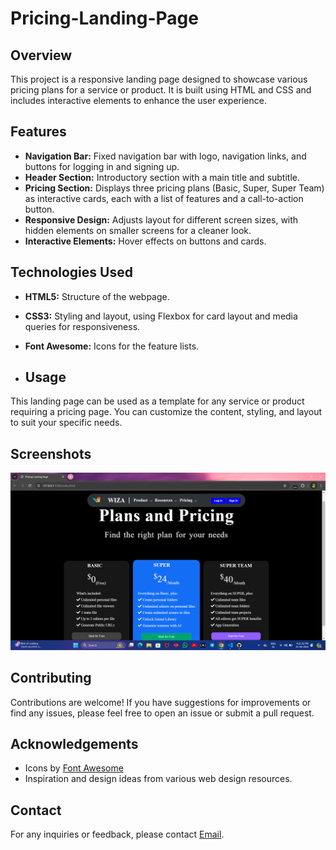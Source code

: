 # Pricing-Landing-Page

## Overview
This project is a responsive landing page designed to showcase various pricing plans for a service or product. It is built using HTML and CSS and includes interactive elements to enhance the user experience.

## Features
- **Navigation Bar:** Fixed navigation bar with logo, navigation links, and buttons for logging in and signing up.
- **Header Section:** Introductory section with a main title and subtitle.
- **Pricing Section:** Displays three pricing plans (Basic, Super, Super Team) as interactive cards, each with a list of features and a call-to-action button.
- **Responsive Design:** Adjusts layout for different screen sizes, with hidden elements on smaller screens for a cleaner look.
- **Interactive Elements:** Hover effects on buttons and cards.

## Technologies Used
- **HTML5:** Structure of the webpage.
- **CSS3:** Styling and layout, using Flexbox for card layout and media queries for responsiveness.
- **Font Awesome:** Icons for the feature lists.

- ## Usage
This landing page can be used as a template for any service or product requiring a pricing page. You can customize the content, styling, and layout to suit your specific needs.

## Screenshots
![Screenshot 1](Screenshots/Screenshot1.png)

## Contributing
Contributions are welcome! If you have suggestions for improvements or find any issues, please feel free to open an issue or submit a pull request.

## Acknowledgements
- Icons by [Font Awesome](https://fontawesome.com/)
- Inspiration and design ideas from various web design resources.

## Contact
For any inquiries or feedback, please contact [Email](mailto:pvc14102002@gmail.com).
